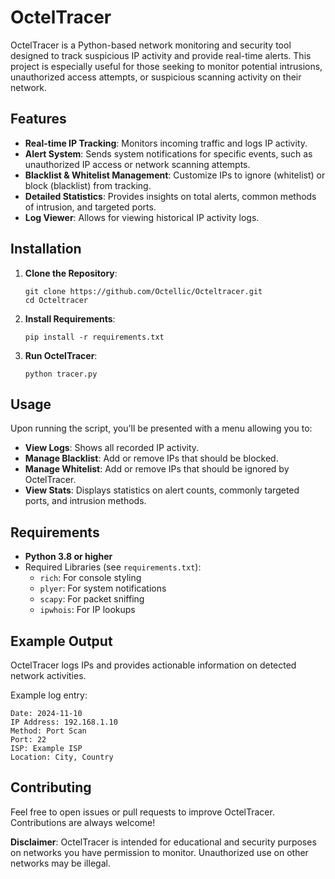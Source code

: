 # OctelTracer

OctelTracer is a Python-based network monitoring and security tool designed to track suspicious IP activity and provide real-time alerts. This project is especially useful for those seeking to monitor potential intrusions, unauthorized access attempts, or suspicious scanning activity on their network.

## Features

- **Real-time IP Tracking**: Monitors incoming traffic and logs IP activity.
- **Alert System**: Sends system notifications for specific events, such as unauthorized IP access or network scanning attempts.
- **Blacklist & Whitelist Management**: Customize IPs to ignore (whitelist) or block (blacklist) from tracking.
- **Detailed Statistics**: Provides insights on total alerts, common methods of intrusion, and targeted ports.
- **Log Viewer**: Allows for viewing historical IP activity logs.
  
## Installation

1. **Clone the Repository**:

   ```shell
   git clone https://github.com/Octellic/Octeltracer.git
   cd Octeltracer
   ```

2. **Install Requirements**:

   ```shell
   pip install -r requirements.txt
   ```

3. **Run OctelTracer**:

   ```shell
   python tracer.py
   ```

## Usage

Upon running the script, you'll be presented with a menu allowing you to:

- **View Logs**: Shows all recorded IP activity.
- **Manage Blacklist**: Add or remove IPs that should be blocked.
- **Manage Whitelist**: Add or remove IPs that should be ignored by OctelTracer.
- **View Stats**: Displays statistics on alert counts, commonly targeted ports, and intrusion methods.

## Requirements

- **Python 3.8 or higher**
- Required Libraries (see `requirements.txt`):
  - `rich`: For console styling
  - `plyer`: For system notifications
  - `scapy`: For packet sniffing
  - `ipwhois`: For IP lookups

## Example Output

OctelTracer logs IPs and provides actionable information on detected network activities.

Example log entry:

```
Date: 2024-11-10
IP Address: 192.168.1.10
Method: Port Scan
Port: 22
ISP: Example ISP
Location: City, Country
```

## Contributing

Feel free to open issues or pull requests to improve OctelTracer. Contributions are always welcome!

**Disclaimer**: OctelTracer is intended for educational and security purposes on networks you have permission to monitor. Unauthorized use on other networks may be illegal.
